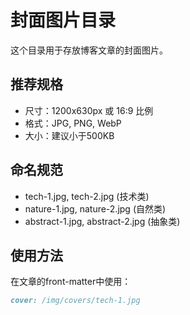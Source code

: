 # 封面图片目录

这个目录用于存放博客文章的封面图片。

## 推荐规格
- 尺寸：1200x630px 或 16:9 比例
- 格式：JPG, PNG, WebP
- 大小：建议小于500KB

## 命名规范
- tech-1.jpg, tech-2.jpg (技术类)
- nature-1.jpg, nature-2.jpg (自然类)
- abstract-1.jpg, abstract-2.jpg (抽象类)

## 使用方法
在文章的front-matter中使用：
```markdown
cover: /img/covers/tech-1.jpg
```
